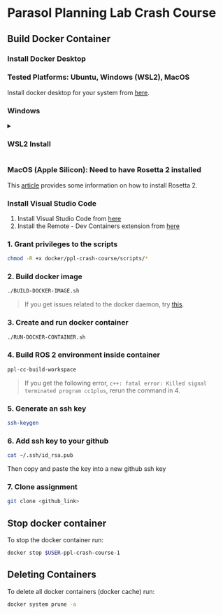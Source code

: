 # Parasol Planning Lab Crash Course

## Build Docker Container

### Install Docker Desktop

### Tested Platforms: Ubuntu, Windows (WSL2), MacOS

Install docker desktop for your system from [here](https://www.docker.com/products/docker-desktop/).

<!-- <details>
  <summary><h3>Ubuntu</h3></summary>
  Fix docker permissions using [this guide](https://medium.com/@praveenadoni4456/error-got-permission-denied-while-trying-to-connect-to-the-docker-daemon-socket-at-e68bfab8146a).
</details> -->

### Windows
<details>
  <summary><h3>WSL2 Install</h3></summary>
  <ol>
    <li>Install Windows Subsystem for Linux following these <a href="https://learn.microsoft.com/en-us/windows/wsl/install">instructions</a>.</li>
    <li>Setup Docker Desktop to use WSL 2:
      <ol>
        <li>Open Docker Desktop.</li>
        <li>Navigate to Settings.</li>
        <li>Select the Resources tab.</li>
        <li>Select the WSL Integration sub-tab.</li>
        <li>Enable the Ubuntu integration.</li>
        <li>Select Apply & Restart.</li>
      </ol>
    </li>
    <li>Install OpenSSH server:
      <ol>
        <li>Hit the Windows button and search for "optional features".</li>
        <li>Select the blue button that says "view features".</li>
        <li>Search for "OpenSSH Server" and hit install.</li>
      </ol>
    </li>
    <li>Open WSL 2:
      <ol>
        <li>Open Terminal.</li>
        <li>Select the dropdown arrow next to the Windows PowerShell tab at the top of the window and select Ubuntu.</li>
        <li>Create an SSH key for your WSL 2.</li>
        <li>Add the SSH key to GitHub.</li>
      </ol>
    </li>
  </ol>
</details>

### MacOS (Apple Silicon): Need to have Rosetta 2 installed

This [article](https://osxdaily.com/2020/12/04/how-install-rosetta-2-apple-silicon-mac/) provides some information on how to install Rosetta 2.

### Install Visual Studio Code

1. Install Visual Studio Code from [here](https://code.visualstudio.com/)
2. Install the Remote - Dev Containers extension from [here](https://marketplace.visualstudio.com/items?itemName=ms-vscode-remote.remote-containers)

### 1. Grant privileges to the scripts

```sh
chmod -R +x docker/ppl-crash-course/scripts/*
```

### 2. Build docker image

```sh
./BUILD-DOCKER-IMAGE.sh
```

> If you get issues related to the docker daemon, try [this](https://medium.com/@praveenadoni4456/error-got-permission-denied-while-trying-to-connect-to-the-docker-daemon-socket-at-e68bfab8146a).

### 3. Create and run docker container

```sh
./RUN-DOCKER-CONTAINER.sh
```

### 4. Build ROS 2 environment inside container

```sh
ppl-cc-build-workspace
```

> If you get the following error, `c++: fatal error: Killed signal terminated program cc1plus`, rerun the command in 4.

### 5. Generate an ssh key

```sh
ssh-keygen
```

### 6. Add ssh key to your github

```sh
cat ~/.ssh/id_rsa.pub
```

Then copy and paste the key into a new github ssh key

### 7. Clone assignment

```sh
git clone <github_link>
```

## Stop docker container

To stop the docker container run:

```sh
docker stop $USER-ppl-crash-course-1
```

## Deleting Containers

To delete all docker containers (docker cache) run:

```sh
docker system prune -a
```
